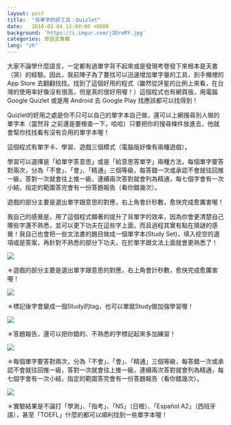 ```yaml
---
layout: post
title:  "背單字的好工具：Quizlet"
date:   2016-02-04 12:00:00 +0800
background: 'https://i.imgur.com/j3DreRY.jpg'
categories: 學語言專欄
lang: "zh"
---
```


大家不論學什麼語言，一定都有過單字背不起來或是發現考卷發下來根本是天書（哭）的經驗。因此，我前陣子為了要找可以迅速增加單字量的工具，到手機裡的 App Store 去翻翻找找，找到了這個好用的程式（雖然從評星的比例上來看，在台灣的使用率好像沒有很高，但是真的很好用喔！）這個程式也有網頁版，用電腦 Google Quizlet 或是用 Android 去 Google Play 找應該都可以找得到！

Quizlet的好用之處是你不只可以自己的單字本自己做，還可以上網搜尋別人做的單字本（當然背 之前還是要檢查一下，哈哈）只要把你的搜尋條件放進去，他就會幫你找找看有沒有合用的單字本喔！

這個程式有單字卡、學習、遊戲三個模式（電腦版好像有兩種遊戲）。

學習可以選擇是「給單字答意思」或是「給意思答單字」兩種方法，每個單字要答對兩次，分為「不會」、「會」、「精通」三個等級，每答錯一次或承認不會就往回推一級，答對一次就會往上推一級，連續兩次答對就會列為精通，每七個字會有一次小結，指定的範圍答完會有一份答題報告（看你錯幾次）。

遊戲的部分主要是選出單字跟意思的對應，右上角會計秒數，愈快完成愈厲害喔！

我自己的感覺是，用了這個程式顯著的提升了背單字的效率，因為你會更清楚自己哪些字還不熟悉，並可以更下功夫在這些字上面，而且過程其實有點在猜謎的感覺！我自己也會把一些文法書的題目做成一個單字本(Study Set)，填入挖空的選項或是答案，再針對不熟悉的部分下功夫，在於單字跟文法上面就會更熟悉了！

![](https://i.imgur.com/1l882lQ.png)

＊遊戲的部分主要是選出單字跟意思的對應，右上角會計秒數，愈快完成愈厲害喔！

![](https://i.imgur.com/36UTF7p.png)

＊標記後字會變成一個Study的tag，也可以單就Study做加強學習喔！

![](https://i.imgur.com/Nguar41.png)

＊答題報告，還可以把你錯的、不熟悉的字標記起來多加練習！

![](https://i.imgur.com/vde6Nzu.png)

＊每個單字要答對兩次，分為「不會」、「會」、「精通」三個等級，每答錯一次或承認不會就往回推一級，答對一次就會往上推一級，連續兩次答對就會列為精通，每七個字會有一次小結，指定的範圍答完會有一份答題報告（看你錯幾次）。

![](https://i.imgur.com/ilPauj4.png)

＊實驗結果是不論打「學測」、「指考」、「N5」（日檢）、「Español A2」（西班牙語），甚至「TOEFL」什麼的都可以順利找到一些單字本喔！
